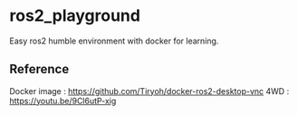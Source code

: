 # ros2_playground
Easy ros2 humble environment with docker for learning.

## Reference
Docker image : https://github.com/Tiryoh/docker-ros2-desktop-vnc
4WD : https://youtu.be/9Cl6utP-xig
